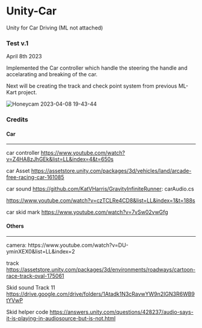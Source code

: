 # Unity-Car
Unity for Car Driving (ML not attached)

<h3> Test v.1</h3>
April 8th 2023 
 
Implemented the Car controller which handle the steering the handle and accelarating and breaking of the car. 

Next will be creating the track and check point system from previous ML-Kart project.


![Honeycam 2023-04-08 19-43-44](https://user-images.githubusercontent.com/54969114/230747072-8f3bbc68-3fbd-4d44-9738-9bfe7c196b5e.gif)

<h3> Credits </h3>

<h4> Car </h4>
<hr>

 car controller
 https://www.youtube.com/watch?v=Z4HA8zJhGEk&list=LL&index=4&t=650s
 
 car Asset
 https://assetstore.unity.com/packages/3d/vehicles/land/arcade-free-racing-car-161085

 car sound
 https://github.com/KatVHarris/GravityInfiniteRunner: carAudio.cs
 
 https://www.youtube.com/watch?v=czTCLRe4CD8&list=LL&index=1&t=188s

 car skid mark
 https://www.youtube.com/watch?v=7vSw02vwGfg
 
 <h4> Others </h4>
<hr>
 camera: 
 https://www.youtube.com/watch?v=DU-yminXEX0&list=LL&index=2
 
 track
 https://assetstore.unity.com/packages/3d/environments/roadways/cartoon-race-track-oval-175061
 
 Skid sound Track 11
 https://drive.google.com/drive/folders/1Atadk1N3cRavwYW9n2IGN3R6WB9tYVwP
 
 Skid helper code
 https://answers.unity.com/questions/428237/audio-says-it-is-playing-in-audiosource-but-is-not.html

